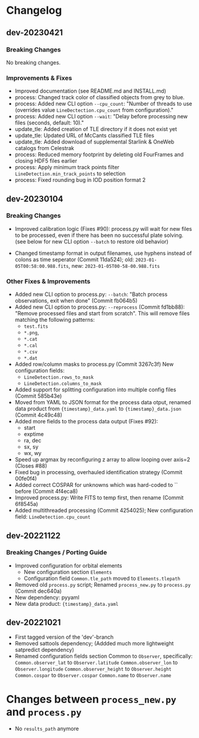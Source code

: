 # Changelog
## dev-20230421
### Breaking Changes
No breaking changes.

### Improvements & Fixes
- Improved documentation (see README.md and INSTALL.md)
- process: Changed track color of classified objects from grey to blue.
- process: Added new CLI option `--cpu_count`:
  "Number of threads to use (overrides value `LineDectection.cpu_count` from configuration)."
- process: Added new CLI option `--wait`: "Delay before processing new files (seconds, default: 10)."
- update\_tle: Added creation of TLE directory if it does not exist yet
- update\_tle: Updated URL of McCants classified TLE files
- update\_tle: Added download of supplemental Starlink & OneWeb catalogs from Celestrak
- process: Reduced memory footprint by deleting old FourFrames and closing HDF5 files earlier
- process: Apply minimum track points filter `LineDetection.min_track_points` to selection
- process: Fixed rounding bug in IOD position format 2

## dev-20230104
### Breaking Changes
- Improved calibration logic (Fixes #90):
  process.py will wait for new files to be processed, even if there has been no successful plate solving.
  (see below for new CLI option `--batch` to restore old behavior)

- Changed timestamp format in output filenames,
  use hyphens instead of colons as time seperator (Commit 11da524);
  old: `2023-01-05T00:58:00.988.fits`, new: `2023-01-05T00-58-00.988.fits`

### Other Fixes & Improvements
- Added new CLI option to process.py: `--batch`:
  "Batch process observations, exit when done" (Commit fb064b5)
- Added new CLI option to process.py: `--reprocess` (Commit fd1bb88):
  "Remove processed files and start from scratch".
  This will remove files matching the following patterns:
  - `test.fits`
  - `*.png`,
  - `*.cat`
  - `*.cal`
  - `*.csv`
  - `*.dat`
- Added row/column masks to process.py (Commit 3267c3f)
  New configuration fields:
  - `LineDetection.rows_to_mask`
  - `LineDetection.columns_to_mask`
- Added support for splitting configuration into multiple config files (Commit 585b43e)
- Moved from YAML to JSON format for the process data otput, renamed data product
  from `{timestamp}_data.yaml` to `{timestamp}_data.json` (Commit 4c49c48)
- Added more fields to the process data output (Fixes #92):
  - start
  - exptime
  - ra, dec
  - sx, sy
  - wx, wy
- Speed up argmax by reconfiguring z array to allow looping over axis=2 (Closes #88)
- Fixed bug in processing, overhauled identification strategy (Commit 00fe0f4)
- Added correct COSPAR for unknowns which was hard-coded to `` before (Commit 4f4eca8)
- Improved process.py: Write FITS to temp first, then rename (Commit 6f8545a)
- Added multithreaded processing (Commit 4254025); New configuration field:
  `LineDetection.cpu_count`

## dev-20221122
### Breaking Changes / Porting Guide
- Improved configuration for orbital elements
  - New configuration section `Elements`
  - Configuration field `Common.tle_path` moved to `Elements.tlepath`
- Removed old `process.py` script; Renamed `process_new.py` to `process.py` (Commit dec640a)
- New dependency: pyyaml
- New data product: `{timestamp}_data.yaml`

## dev-20221021
- First tagged version of the 'dev'-branch
- Removed sattools dependency; (Addded much more lightweight satpredict dependency)
- Renamed configuration fields section Common to `Observer`, specifically:
  `Common.observer_lat` to `Observer.latitude`
  `Common.observer_lon` to `Observer.longitude`
  `Common.observer_height` to `Observer.height`
  `Common.cospar` to `Observer.cospar`
  `Common.name` to `Observer.name`

# Changes between `process_new.py` and `process.py`
- No `results_path` anymore

